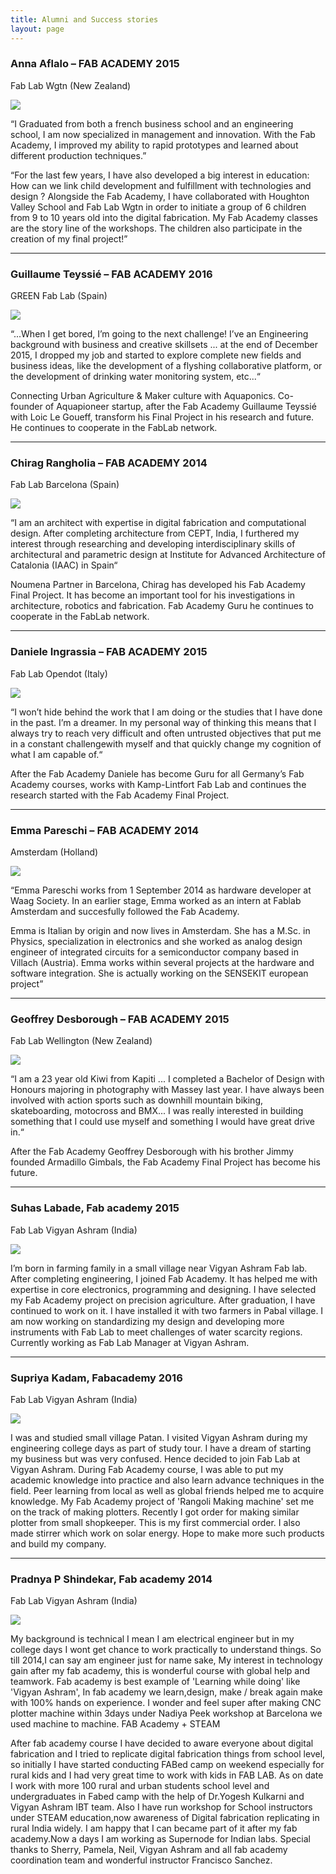 ```yaml
---
title: Alumni and Success stories
layout: page
---
```


### Anna Aflalo  – FAB ACADEMY 2015
Fab Lab Wgtn (New Zealand)  

<img src="../images/people/anna.jpg" class="avatar" style="">

“I Graduated from both a french business school and an engineering school, I am now specialized in management and innovation. With the Fab Academy, I improved my ability to rapid prototypes and learned about different production techniques.”

“For the last few years, I have also developed a big interest in education:
How can we link child development and fulfillment with technologies and design ?
Alongside the Fab Academy, I have collaborated with Houghton Valley School and Fab Lab Wgtn in order to initiate a group of 6 children from 9 to 10 years old into the digital fabrication. My Fab Academy classes are the story line of the workshops. The children also participate in the creation of my final project!”

---

### Guillaume Teyssié – FAB ACADEMY 2016
GREEN Fab Lab (Spain)

<img src="../images/people/guillaume.jpg" class="avatar" style="">

“...When I get bored, I’m going to the next challenge! I’ve an Engineering background with business and creative skillsets ... at the end of December 2015, I dropped my job and started to explore complete new fields and business ideas, like the development of a flyshing collaborative platform, or the development of drinking water monitoring system, etc...“

Connecting Urban Agriculture & Maker culture with Aquaponics. Co-founder of Aquapioneer startup, after the Fab Academy Guillaume Teyssié with Loic Le Goueff, transform his Final Project  in his research and future. He continues to cooperate in the FabLab network.


---


### Chirag Rangholia – FAB ACADEMY 2014
Fab Lab Barcelona (Spain)

<img src="../images/people/chirag.jpeg" class="avatar" style="">


“I am an architect with expertise in digital fabrication and computational design. After completing architecture from CEPT, India, I furthered my interest through researching and developing interdisciplinary skills of architectural and parametric design at Institute for Advanced Architecture of Catalonia (IAAC) in Spain“

Noumena Partner in Barcelona, Chirag has developed his Fab Academy Final Project. It has become an important tool for his investigations in architecture, robotics and fabrication. Fab Academy Guru he continues to cooperate in the FabLab network.


---


### Daniele Ingrassia – FAB ACADEMY 2015
Fab Lab Opendot (Italy)

<img src="../images/people/daniele_ingrassia.jpeg" class="avatar" style="">


“I won’t hide behind the work that I am doing or the studies that I have done in the past. I’m a dreamer. In my personal way of thinking this means that I always try to reach very difficult and often untrusted objectives that put me in a constant challengewith myself and that quickly change my cognition of what I am capable of.“

After the Fab Academy Daniele has become Guru for all Germany’s Fab Academy courses, works with Kamp-Lintfort Fab Lab and continues the research started with the Fab Academy Final Project.

---


### Emma Pareschi – FAB ACADEMY 2014
Amsterdam (Holland)

<img src="../images/people/emma-pareschi_0.jpg" class="avatar" style="">


“Emma Pareschi works from 1 September 2014 as hardware developer at Waag Society. In an earlier stage, Emma worked as an intern at Fablab Amsterdam and succesfully followed the Fab Academy.

Emma is Italian by origin and now lives in Amsterdam. She has a M.Sc. in Physics, specialization in electronics and she worked as analog design engineer of integrated circuits for a semiconductor company based in Villach (Austria). Emma works within several projects at the hardware and software integration.  She is actually working on the SENSEKIT european project”

---

### Geoffrey Desborough – FAB ACADEMY 2015
Fab Lab Wellington (New Zealand)  

<img src="../images/people/geoffrey.jpg" class="avatar" style="">


“I am a 23 year old Kiwi from Kapiti ... I completed a Bachelor of Design with Honours majoring in photography with Massey last year. I have always been involved with action sports such as downhill mountain biking, skateboarding, motocross and BMX... I was really interested in building something that I could use myself and something I would have great drive in.“

After the Fab Academy Geoffrey Desborough with his brother Jimmy founded Armadillo Gimbals, the Fab Academy Final Project has become his future.

---

### Suhas Labade, Fab academy 2015
Fab Lab Vigyan Ashram (India)

<img src="../images/people/suhas labade.jpg" class="avatar" style="">


I’m born in farming family in a small village near Vigyan Ashram Fab lab. After completing engineering, I joined Fab Academy. It has helped me with expertise in core electronics, programming and designing. I have selected my Fab Academy project on precision agriculture. After graduation, I have continued to work on it. I have installed it with two farmers in Pabal village. I am now working on standardizing my design and developing more instruments with Fab Lab to meet challenges of water scarcity regions. Currently working as Fab Lab Manager at Vigyan Ashram.

---

### Supriya Kadam, Fabacademy 2016
Fab Lab Vigyan Ashram (India)

<img src="../images/people/supriya.jpg" class="avatar" style="">

I was and studied small village Patan. I visited Vigyan Ashram during my engineering college days as part of study tour. I have a dream of starting my business but was very confused. Hence decided to join Fab Lab at Vigyan Ashram. During Fab Academy course, I was able to put my academic knowledge into practice and also learn advance techniques in the field. Peer learning from local as well as global friends helped me to acquire knowledge. My Fab Academy project of 'Rangoli Making machine' set me on the track of making plotters. Recently I got order for making similar plotter from small shopkeeper. This is my first commercial order. I also made stirrer which work on solar energy. Hope to make more such products and build my company.

---

### Pradnya P Shindekar, Fab academy 2014
Fab Lab Vigyan Ashram (India)

<img src="../images/people/pradnya.jpg" class="avatar" style="">

My background is technical I mean I am electrical engineer but in my college days I wont get chance to work practically to understand things. So till 2014,I can say am engineer just for name sake, My interest in technology gain after my fab academy, this is wonderful course with global help and teamwork. Fab academy is best example of  'Learning while doing' like 'Vigyan Ashram', In fab academy we learn,design, make / break again make with 100% hands on experience. I wonder and feel super after making CNC plotter machine within 3days under Nadiya Peek workshop at Barcelona we used machine to machine.
FAB Academy + STEAM

After fab academy course I have decided to aware everyone about digital fabrication and I tried to replicate digital fabrication things from school level, so initially I have started conducting FABed camp on weekend especially for rural kids and I had very great time to work with kids in FAB LAB. As on date I work with more 100 rural and urban students school level and undergraduates in Fabed camp with the help of Dr.Yogesh Kulkarni and Vigyan Ashram IBT team. Also I have run workshop for School instructors under STEAM education,now awareness of Digital fabrication replicating in rural India widely. I am happy that I can became part of it after my fab academy.Now a days I am working as Supernode for Indian labs. Special thanks to Sherry, Pamela, Neil, Vigyan Ashram and all fab academy coordination team and wonderful instructor Francisco Sanchez.
